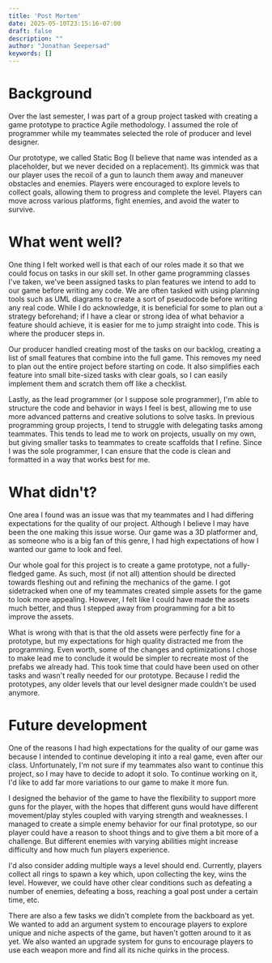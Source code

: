 ```yaml
---
title: 'Post Mortem'
date: 2025-05-10T23:15:16-07:00
draft: false
description: ""
author: "Jonathan Seepersad"
keywords: []
---
```


# Background

Over the last semester, I was part of a group project tasked with creating a 
game prototype to practice Agile methodology. I assumed the role of 
programmer while my teammates selected the role of producer and level 
designer. 

Our prototype, we called Static Bog (I believe that name was 
intended as a placeholder, but we never decided on a replacement). Its 
gimmick was that our player uses the recoil of a gun to launch them away and 
maneuver obstacles and enemies. Players were encouraged to explore levels to 
collect goals, allowing them to progress and complete the level. Players can 
move across various platforms, fight enemies, and avoid the water to survive.

# What went well?

One thing I felt worked well is that each of our roles made it so that we 
could focus on tasks in our skill set. In other game programming classes 
I've taken, we've been assigned tasks to plan features we intend to add to 
our game before writing any code. We are often tasked with using planning tools 
such as UML diagrams to create a sort of pseudocode before writing any real 
code. While I do acknowledge, it is beneficial for some to plan out a 
strategy beforehand; if I have a clear or strong idea of what behavior a 
feature should achieve, it is easier for me to jump straight into code. This 
is where the producer steps in.

Our producer handled creating most of the tasks on our backlog, creating a 
list of small features that combine into the full game. This removes my need 
to plan out the entire project before starting on code. It also simplifies each 
feature into small bite-sized tasks with clear goals, so I can easily 
implement them and scratch them off like a checklist.

Lastly, as the lead programmer (or I suppose sole programmer), I'm able to 
structure the code and behavior in ways I feel is best, allowing me to use 
more advanced patterns and creative solutions to solve tasks. In previous 
programming group projects, I tend to struggle with delegating tasks among 
teammates. This tends to lead me to work on projects, usually on my own, but 
giving smaller tasks to teammates to create scaffolds that I refine. Since I 
was the sole programmer, I can ensure that the code is clean and formatted 
in a way that works best for me.

# What didn't?

One area I found was an issue was that my teammates and I had differing 
expectations for the quality of our project. Although I believe I may have 
been the one making this issue worse. Our game was a 3D platformer and, as 
someone who is a big fan of this genre, I had high expectations of how I 
wanted our game to look and feel.

Our whole goal for this project is to create a game prototype, not a 
fully-fledged game. As such, most (if not all) attention should be directed 
towards fleshing out and refining the mechanics of the game. I got 
sidetracked when one of my teammates created simple assets for the game to 
look more appealing. However, I felt like I could have made the assets much 
better, and thus I stepped away from programming for a bit to improve the 
assets.

What is wrong with that is that the old assets were perfectly fine for a 
prototype, but my expectations for high quality distracted me from the  
programming. Even worth, some of the changes and optimizations I chose to 
make lead me to conclude it would be simpler to recreate most of the prefabs 
we already had. This took time that could have been used on other tasks and 
wasn't really needed for our prototype. Because I redid the prototypes, any 
older levels that our level designer made couldn't be used anymore.

# Future development

One of the reasons I had high expectations for the quality of our game was 
because I intended to continue developing it into a real game, even after our 
class. Unfortunately, I'm not sure if my teammates also want to continue 
this project, so I may have to decide to adopt it solo. To continue working 
on it, I'd like to add far more variations to our game to make it more fun.

I designed the behavior of the game to have the flexibility to support more 
guns for the player, with the hopes that different guns would have different 
movement/play styles coupled with varying strength and weaknesses. I managed 
to create a simple enemy behavior for our final prototype, so our player 
could have a reason to shoot things and to give them a bit more of a 
challenge. But different enemies with varying abilities might increase 
difficulty and how much fun players experience.

I'd also consider adding multiple ways a level should end. Currently, 
players collect all rings to spawn a key which, upon collecting the key, 
wins the level. However, we could have other clear conditions such as 
defeating a number of enemies, defeating a boss, reaching a goal post under 
a certain time, etc.

There are also a few tasks we didn't complete from the backboard as yet. We 
wanted to add an argument system to encourage players to explore unique 
and niche aspects of the game, but haven't gotten around to it as yet. We 
also wanted an upgrade system for guns to encourage players to use each 
weapon more and find all its niche quirks in the process.